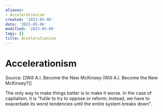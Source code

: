 ```yaml
---
aliases:
- Accelerationism
created: '2023-05-06'
date: '2023-05-06'
modified: '2023-05-06'
tags: []
title: Accelerationism
---
```


# Accelerationism

Source: [[Will A.I. Become the New McKinsey-|Will A.I. Become the New McKinsey?]]

The only way to make things better is to make it worse. In the case of capitalism, it is "futile to try to oppose or reform; instead, we have to exacerbate its worst tendencies until the entire system breaks down".
